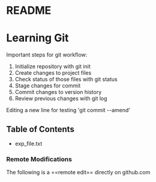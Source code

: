 # README #

# Learning Git

Important steps for git workflow:
1. Initialize repository with git init
2. Create changes to project files
3. Check status of those files with git status
4. Stage changes for commit
5. Commit changes to version history
6. Review previous changes with git log

Editing a new line for testing 'git commit --amend'

## Table of Contents
- exp_file.txt

### Remote Modifications
The following is a ==remote edit== directly on github.com
